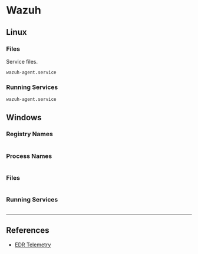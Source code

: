 # Wazuh

## Linux

### Files

Service files.

```
wazuh-agent.service
```

### Running Services

```
wazuh-agent.service
```

## Windows

### Registry Names

```

```

### Process Names

```

```

### Files

```

```

### Running Services

```

```

---
## References

- [EDR Telemetry](https://www.edr-telemetry.com/)